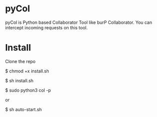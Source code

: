 # pyCol

pyCol is Python based Collaborator Tool like burP Collaborator.
You can intercept incoming requests on this tool.

# Install

Clone the repo

$ chmod +x install.sh

$ sh install.sh

$ sudo python3 col -p <selected Port> 

or

$ sh auto-start.sh

